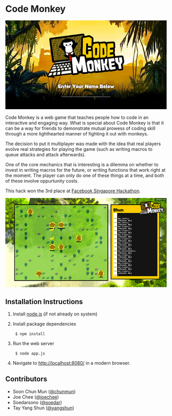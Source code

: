 Code Monkey
===========

![landing](public/images/landing-screen.png)

Code Monkey is a web game that teaches people how to code in an interactive and engaging way. What is special about Code Monkey is that it can be a way for friends to demonstrate mutual prowess of coding skill through a more lighthearted manner of fighting it out with monkeys. 

The decision to put it multiplayer was made with the idea that real players evolve real strategies for playing the game (such as writing macros to queue attacks and attack afterwards).

One of the core mechanics that is interesting is a dilemma on whether to invest in writing macros for the future, or writing functions that work right at the moment. The player can only do one of these things at a time, and both of these involve oppurtunity costs.

This hack won the 3rd place at [Facebook Singapore Hackathon](https://www.facebook.com/events/574877579268704/).

![play](public/images/play-screen.png)

Installation Instructions
-----------------------

1. Install [node.js](nodejs.org) (if not already on system)
2. Install package dependencies

        $ npm install


3. Run the web server

        $ node app.js


4. Navigate to [http://localhost:8080/](http://localhost:8080/) in a modern browser.

Contributors
------------
- Soon Chun Mun ([@chunmun](https://github.com/chunmun))
- Joe Chee ([@joechee](https://github.com/joechee))
- Soedarsono ([@soedar](https://github.com/soedar))
- Tay Yang Shun ([@yangshun](https://github.com/yangshun))
